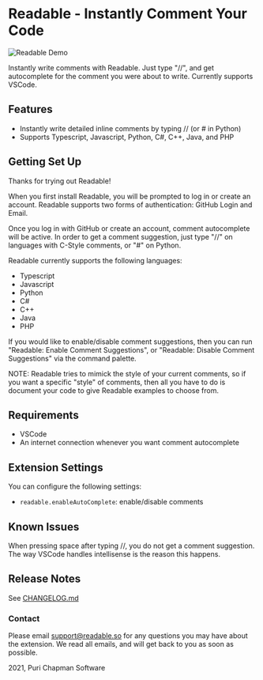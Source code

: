 # Readable - Instantly Comment Your Code

![Readable Demo](./assets/final_video.gif)

Instantly write comments with Readable. Just type "//", and get autocomplete for the comment you were about to write. Currently supports VSCode.

## Features

- Instantly write detailed inline comments by typing // (or # in Python)
- Supports Typescript, Javascript, Python, C#, C++, Java, and PHP

## Getting Set Up

Thanks for trying out Readable!

When you first install Readable, you will be prompted to log in or create an account. Readable supports two forms of authentication: GitHub Login and Email.

Once you log in with GitHub or create an account, comment autocomplete will be active. In order to get a comment suggestion, just type "//" on languages with C-Style comments, or "#" on Python.

Readable currently supports the following languages:
* Typescript
* Javascript
* Python
* C#
* C++
* Java
* PHP

If you would like to enable/disable comment suggestions, then you can run "Readable: Enable Comment Suggestions", or "Readable: Disable Comment Suggestions" via the command palette.

NOTE: Readable tries to mimick the style of your current comments, so if you want a specific "style" of comments, then all you have to do is document your code to give Readable examples to choose from.

## Requirements

- VSCode
- An internet connection whenever you want comment autocomplete

## Extension Settings

You can configure the following settings:

- `readable.enableAutoComplete`: enable/disable comments

## Known Issues

When pressing space after typing //, you do not get a comment suggestion. The way VSCode handles intellisense is the reason this happens.

## Release Notes

See [CHANGELOG.md](/CHANGELOG.md)

### Contact

Please email support@readable.so for any questions you may have about the extension. We read all emails, and will get back to you as soon as possible.

2021, Puri Chapman Software

